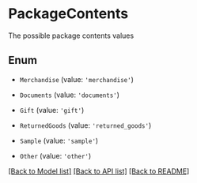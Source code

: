 # PackageContents

The possible package contents values

## Enum

* `Merchandise` (value: `'merchandise'`)

* `Documents` (value: `'documents'`)

* `Gift` (value: `'gift'`)

* `ReturnedGoods` (value: `'returned_goods'`)

* `Sample` (value: `'sample'`)

* `Other` (value: `'other'`)

[[Back to Model list]](../README.md#documentation-for-models) [[Back to API list]](../README.md#documentation-for-api-endpoints) [[Back to README]](../README.md)
